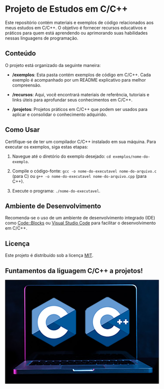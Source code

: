 # Projeto de Estudos em C/C++

Este repositório contém materiais e exemplos de código relacionados aos meus estudos em C/C++. O objetivo é fornecer recursos educativos e práticos para quem está aprendendo ou aprimorando suas habilidades nessas linguagens de programação.

## Conteúdo

O projeto está organizado da seguinte maneira:

- **/exemplos**: Esta pasta contém exemplos de código em C/C++. Cada exemplo é acompanhado por um README explicativo para melhor compreensão.

- **/recursos**: Aqui, você encontrará materiais de referência, tutoriais e links úteis para aprofundar seus conhecimentos em C/C++.

- **/projetos**: Projetos práticos em C/C++ que podem ser usados para aplicar e consolidar o conhecimento adquirido.

## Como Usar

Certifique-se de ter um compilador C/C++ instalado em sua máquina. Para executar os exemplos, siga estas etapas:

1. Navegue até o diretório do exemplo desejado: `cd exemplos/nome-do-exemplo`.

2. Compile o código-fonte: `gcc -o nome-do-executavel nome-do-arquivo.c` (para C) ou `g++ -o nome-do-executavel nome-do-arquivo.cpp` (para C++).

3. Execute o programa: `./nome-do-executavel`.

## Ambiente de Desenvolvimento

Recomenda-se o uso de um ambiente de desenvolvimento integrado (IDE) como [Code::Blocks](http://www.codeblocks.org/) ou [Visual Studio Code](https://code.visualstudio.com/) para facilitar o desenvolvimento em C/C++.

## Licença

Este projeto é distribuído sob a licença [MIT](LICENSE).


Funtamentos da liguagem C/C++ a projetos!
--
![Alt text](https://github.com/mateusribeirocampos/Udemy_cpp/blob/main/Images/CandCpp.png)
